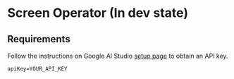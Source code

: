 # Screen Operator (In dev state)

## Requirements

Follow the instructions on Google AI Studio [setup page](https://makersuite.google.com/app/apikey) to obtain an API key.

```txt
apiKey=YOUR_API_KEY
```
